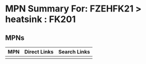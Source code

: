 



# MPN Summary For: FZEHFK21 > heatsink : FK201

## MPNs
  

|MPN|Direct Links|Search Links|
| :--- | :--- | :--- |
||||
